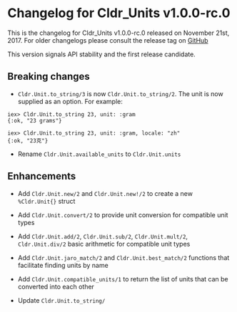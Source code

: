 # Changelog for Cldr_Units v1.0.0-rc.0

This is the changelog for Cldr_Units v1.0.0-rc.0 released on November 21st, 2017.  For older changelogs please consult the release tag on [GitHub](https://github.com/kipcole9/cldr_units/tags)

This version signals API stability and the first release candidate.

## Breaking changes

* `Cldr.Unit.to_string/3` is now `Cldr.Unit.to_string/2`.  The unit is now supplied as an option.  For example:

```
iex> Cldr.Unit.to_string 23, unit: :gram
{:ok, "23 grams"}

iex> Cldr.Unit.to_string 23, unit: :gram, locale: "zh"
{:ok, "23克"}
```

* Rename `Cldr.Unit.available_units` to `Cldr.Unit.units`

## Enhancements

* Add `Cldr.Unit.new/2` and `Cldr.Unit.new!/2` to create a new `%Cldr.Unit{}` struct

* Add `Cldr.Unit.convert/2` to provide unit conversion for compatible unit types

* Add `Cldr.Unit.add/2`, `Cldr.Unit.sub/2`, `Cldr.Unit.mult/2`, `Cldr.Unit.div/2` basic arithmetic for compatible unit types

* Add `Cldr.Unit.jaro_match/2` and `Cldr.Unit.best_match/2` functions that facilitate finding units by name

* Add `Cldr.Unit.compatible_units/1` to return the list of units that can be converted into each other

* Update `Cldr.Unit.to_string/`

